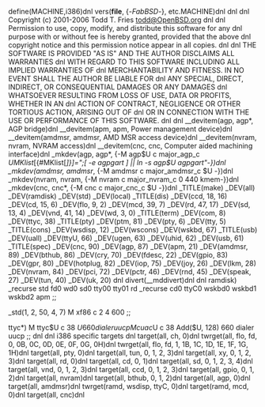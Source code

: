 define(MACHINE,i386)dnl
vers(__file__,
	{-$FabBSD$-},
etc.MACHINE)dnl
dnl
dnl Copyright (c) 2001-2006 Todd T. Fries <todd@OpenBSD.org>
dnl
dnl Permission to use, copy, modify, and distribute this software for any
dnl purpose with or without fee is hereby granted, provided that the above
dnl copyright notice and this permission notice appear in all copies.
dnl
dnl THE SOFTWARE IS PROVIDED "AS IS" AND THE AUTHOR DISCLAIMS ALL WARRANTIES
dnl WITH REGARD TO THIS SOFTWARE INCLUDING ALL IMPLIED WARRANTIES OF
dnl MERCHANTABILITY AND FITNESS. IN NO EVENT SHALL THE AUTHOR BE LIABLE FOR
dnl ANY SPECIAL, DIRECT, INDIRECT, OR CONSEQUENTIAL DAMAGES OR ANY DAMAGES
dnl WHATSOEVER RESULTING FROM LOSS OF USE, DATA OR PROFITS, WHETHER IN AN
dnl ACTION OF CONTRACT, NEGLIGENCE OR OTHER TORTIOUS ACTION, ARISING OUT OF
dnl OR IN CONNECTION WITH THE USE OR PERFORMANCE OF THIS SOFTWARE.
dnl
dnl
__devitem(agp, agp*, AGP bridge)dnl
__devitem(apm, apm, Power management device)dnl
__devitem(amdmsr, amdmsr, AMD MSR access device)dnl
__devitem(nvram, nvram, NVRAM access)dnl
__devitem(cnc, cnc, Computer aided machining interface)dnl
_mkdev(agp, agp*, {-M agp$U c major_agp_c $U
	MKlist[${#MKlist[*]}]=";[ -e agpgart ] || ln -s agp$U agpgart"-})dnl
_mkdev(amdmsr, amdmsr*, {-M amdmsr c major_amdmsr_c $U -})dnl
_mkdev(nvram, nvram, {-M nvram c major_nvram_c 0 440 kmem-})dnl
_mkdev(cnc, cnc*, {-M cnc c major_cnc_c $U -})dnl
_TITLE(make)
_DEV(all)
_DEV(ramdisk)
_DEV(std)
_DEV(local)
_TITLE(dis)
_DEV(ccd, 18, 16)
_DEV(cd, 15, 6)
_DEV(flo, 9, 2)
_DEV(mcd, 39, 7)
_DEV(rd, 47, 17)
_DEV(sd, 13, 4)
_DEV(vnd, 41, 14)
_DEV(wd, 3, 0)
_TITLE(term)
_DEV(com, 8)
_DEV(ttyc, 38)
_TITLE(pty)
_DEV(ptm, 81)
_DEV(pty, 6)
_DEV(tty, 5)
_TITLE(cons)
_DEV(wsdisp, 12)
_DEV(wscons)
_DEV(wskbd, 67)
_TITLE(usb)
_DEV(uall)
_DEV(ttyU, 66)
_DEV(ugen, 63)
_DEV(uhid, 62)
_DEV(usb, 61)
_TITLE(spec)
_DEV(cnc, 90)
_DEV(agp, 87)
_DEV(apm, 21)
_DEV(amdmsr, 89)
_DEV(bthub, 86)
_DEV(cry, 70)
_DEV(fdesc, 22)
_DEV(gpio, 83)
_DEV(gpr, 80)
_DEV(hotplug, 82)
_DEV(iop, 75)
_DEV(joy, 26)
_DEV(lkm, 28)
_DEV(nvram, 84)
_DEV(pci, 72)
_DEV(pctr, 46)
_DEV(rnd, 45)
_DEV(speak, 27)
_DEV(tun, 40)
_DEV(uk, 20)
dnl
divert(__mddivert)dnl
dnl
ramdisk)
	_recurse std fd0 wd0 sd0 tty00 tty01 rd 
	_recurse cd0 ttyC0 wskbd0 wskbd1 wskbd2 apm
	;;

_std(1, 2, 50, 4, 7)
	M xf86		c 2 4 600
	;;

ttyc*)
	M ttyc$U c 38 $U 660 dialer uucp
	M cuac$U c 38 Add($U, 128) 660 dialer uucp
	;;
dnl
dnl i386 specific targets
dnl
target(all, ch, 0)dnl
twrget(all, flo, fd, 0, 0B, 0C, 0D, 0E, 0F, 0G, 0H)dnl
twrget(all, flo, fd, 1, 1B, 1C, 1D, 1E, 1F, 1G, 1H)dnl
target(all, pty, 0)dnl
target(all, tun, 0, 1, 2, 3)dnl
target(all, xy, 0, 1, 2, 3)dnl
target(all, rd, 0)dnl
target(all, cd, 0, 1)dnl
target(all, sd, 0, 1, 2, 3, 4)dnl
target(all, vnd, 0, 1, 2, 3)dnl
target(all, ccd, 0, 1, 2, 3)dnl
target(all, gpio, 0, 1, 2)dnl
target(all, nvram)dnl
target(all, bthub, 0, 1, 2)dnl
target(all, agp, 0)dnl
target(all, amdmsr)dnl
twrget(ramd, wsdisp, ttyC, 0)dnl
target(ramd, mcd, 0)dnl
target(all, cnc)dnl
